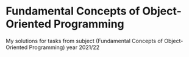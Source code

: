 # Fundamental Concepts of Object-Oriented Programming
 My solutions for tasks from subject (Fundamental Concepts of Object-Oriented Programming) year 2021/22
